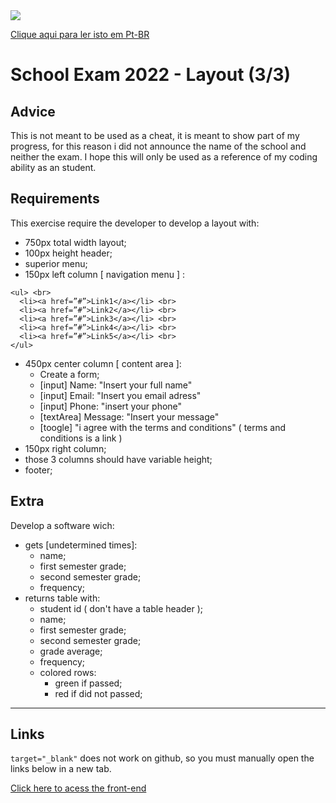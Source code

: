 <img src="http://unmaintained.tech/badge.svg"/>

<a href="https://github.com/marcosRoos/school-exam-2022-layout/blob/main/README%20pt-br.md">Clique aqui para ler isto em Pt-BR</a>

# School Exam 2022 - Layout (3/3)

## Advice
This is not meant to be used as a cheat, it is meant to show part of my progress, for this reason i did not announce the name of the school and neither the exam. I hope this will only be used as a reference of my coding ability as an student.

## Requirements 
This exercise require the developer to develop a layout with: 
* 750px total width layout;
* 100px height header;
* superior menu;
* 150px left column [ navigation menu ] :

``` 
<ul> <br>
  <li><a href=”#”>Link1</a></li> <br>
  <li><a href=”#”>Link2</a></li> <br>
  <li><a href=”#”>Link3</a></li> <br>
  <li><a href=”#”>Link4</a></li> <br>
  <li><a href=”#”>Link5</a></li> <br>
</ul> 
``` 

* 450px center column [ content area ]:
  + Create a form;
  + [input] Name: "Insert your full name"
  + [input] Email: "Insert you email adress"
  + [input] Phone: "insert your phone"
  + [textArea] Message: "Insert your message"
  + [toogle] "i agree with the terms and conditions" ( terms and conditions is a link )
* 150px right column;
* those 3 columns should have variable height;
* footer;

## Extra
Develop a software wich:
* gets [undetermined times]: 
  + name;
  + first semester grade;
  + second semester grade;
  + frequency;
* returns table with:
  + student id ( don't have a table header );
  + name;
  + first semester grade;
  + second semester grade;
  + grade average; 
  + frequency;
  + colored rows: 
    - green if passed;
    - red if did not passed;

<hr>

## Links

`target="_blank"` does not work on github, so you must manually open the links below in a new tab.

<a href="https://marcosroos.github.io/school-exam-2022-layout/">Click here to acess the front-end</a>
